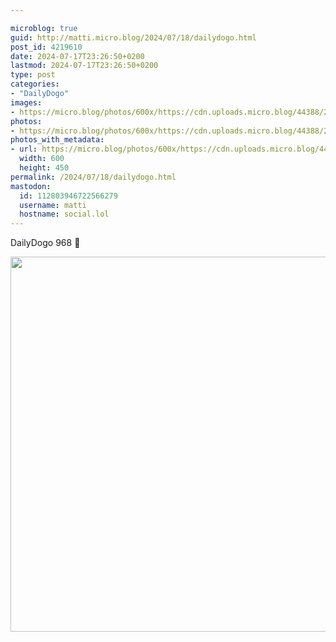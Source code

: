 ```yaml
---

microblog: true
guid: http://matti.micro.blog/2024/07/18/dailydogo.html
post_id: 4219610
date: 2024-07-17T23:26:50+0200
lastmod: 2024-07-17T23:26:50+0200
type: post
categories:
- "DailyDogo"
images:
- https://micro.blog/photos/600x/https://cdn.uploads.micro.blog/44388/2024/9e24c676d1f045519b40d52390b7696b.jpg
photos:
- https://micro.blog/photos/600x/https://cdn.uploads.micro.blog/44388/2024/9e24c676d1f045519b40d52390b7696b.jpg
photos_with_metadata:
- url: https://micro.blog/photos/600x/https://cdn.uploads.micro.blog/44388/2024/9e24c676d1f045519b40d52390b7696b.jpg
  width: 600
  height: 450
permalink: /2024/07/18/dailydogo.html
mastodon:
  id: 112803946722566279
  username: matti
  hostname: social.lol
---
```

DailyDogo 968 🐶

<img src="https://micro.blog/photos/600x/https://blog.martin-haehnel.de/uploads/2024/9e24c676d1f045519b40d52390b7696b.jpg" width="600" alt="" />
